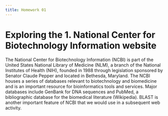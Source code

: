 ```yaml
---
title: Homework 01
---
```


# Exploring the 1.	National Center for Biotechnology Information website

The National Center for Biotechnology Information (NCBI) is part of the United States National Library of Medicine (NLM), a branch of the National Institutes of Health (NIH), founded in 1988 through legislation sponsored by Senator Claude Pepper and located in Bethesda, Maryland. The NCBI houses a series of databases relevant to biotechnology and biomedicine and is an important resource for bioinformatics tools and services. Major databases include GenBank for DNA sequences and PubMed, a bibliographic database for the biomedical literature (Wikipedia). BLAST is another important feature of NCBI that we would use in a subsequent web activity.
